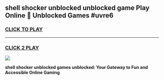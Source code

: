 
## shell shocker unblocked unblocked game Play Online 👋 Unblocked Games #uvre6
<h3>
<a href="https://premium.freeplayer.one?title=shell_shocker_unblocked&ref=21F">CLICK TO PLAY</a></h3>
<hr>

<h3>
<a href="https://premium.freeplayer.one?title=shell_shocker_unblocked&ref=21F">CLICK 2 PLAY</a>
  
</h3>

<a href="https://premium.freeplayer.one?title=shell_shocker_unblocked&ref=21F/"><img src="https://clearcache.store/games.png"></a>


**shell shocker unblocked games unblocked: Your Gateway to Fun and Accessible Online Gaming**
